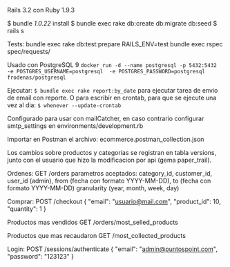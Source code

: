 Rails 3.2 con Ruby 1.9.3

$ bundle _1.0.22_ install
$ bundle exec rake db:create db:migrate db:seed
$ rails s

Tests:
  bundle exec rake db:test:prepare
  RAILS_ENV=test bundle exec rspec spec/requests/


Usado con PostgreSQL 9
`docker run -d --name postgresql -p 5432:5432  -e POSTGRES_USERNAME=postgresql  -e POSTGRES_PASSWORD=postgresql frodenas/postgresql`

Ejecutar: `$ bundle exec rake report:by_date` para ejecutar tarea de envio de email con reporte.
O para escribir en crontab, para que se ejecute una vez al dia:
`$ whenever --update-crontab`

Configurado para usar con mailCatcher, en caso contrario configurar smtp_settings en environments/development.rb

Importar en Postman el archivo: ecommerce.postman_collection.json

Los cambios sobre productos y categorias se registran en tabla versions, junto con el usuario que hizo la modificacion por api (gema paper_trail).


Ordenes:
GET /orders
  parametros aceptados:
    category_id, customer_id, user_id (admin), from (fecha con formato YYYY-MM-DD), to (fecha con formato YYYY-MM-DD)
    granularity (year, month, week, day)


Comprar:
POST /checkout
{
    "email": "usuario@mail.com",
    "product_id": 10,
    "quantity": 1
}

Productos mas vendidos
GET /orders/most_selled_products

Productos que mas recaudaron
GET /most_collected_products


Login:
POST /sessions/authenticate
{
    "email": "admin@puntospoint.com",
    "password": "123123"
}
